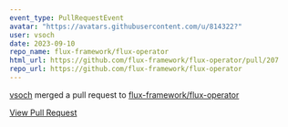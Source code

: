 ```yaml
---
event_type: PullRequestEvent
avatar: "https://avatars.githubusercontent.com/u/814322?"
user: vsoch
date: 2023-09-10
repo_name: flux-framework/flux-operator
html_url: https://github.com/flux-framework/flux-operator/pull/207
repo_url: https://github.com/flux-framework/flux-operator
---
```


<a href='https://github.com/vsoch' target='_blank'>vsoch</a> merged a pull request to <a href='https://github.com/flux-framework/flux-operator' target='_blank'>flux-framework/flux-operator</a>

<a href='https://github.com/flux-framework/flux-operator/pull/207' target='_blank'>View Pull Request</a>